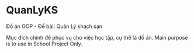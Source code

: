# QuanLyKS
Đồ án OOP - Đề bài: Quản Lý khách sạn

Mục đích chính để phục vụ cho việc học tập, cụ thể là đồ án.
Main purpose is to use in School Project Only.
